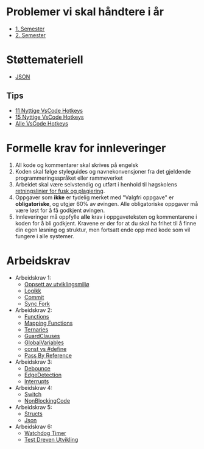# Problemer vi skal håndtere i år

- [1. Semester](software-engineering-problems.md)
- [2. Semester](software-engineering-problems.md)

# Støttemateriell

- [JSON](doc/json/README.md)

## Tips

- [11 Nyttige VsCode Hotkeys](https://www.desuvit.com/11-vscode-keyboard-shortcuts-that-will-boost-your-productivity/)
- [15 Nyttige VsCode Hotkeys](https://betterprogramming.pub/15-Nyttige-vscode-shortcuts-to-boost-your-productivity-415de3cb1910)
- [Alle VsCode Hotkeys](https://quickref.me/vscode.html)

# Formelle krav for innleveringer

1. All kode og kommentarer skal skrives på engelsk
1. Koden skal følge styleguides og navnekonvensjoner fra det gjeldende programmeringsspråket eller rammeverket
1. Arbeidet skal være selvstendig og utført i henhold til høgskolens [retningslinjer for fusk og plagiering](https://i.ntnu.no/oppgaveskriving/plagiering).
1. Oppgaver som **ikke** er tydelig merket med "Valgfri oppgave" er **obligatoriske**, og utgjør 60% av øvingen. Alle obligatoriske oppgaver må være løst for å få godkjent øvingen.
1. Innleveringer må oppfylle **alle** krav i oppgaveteksten og kommentarene i koden for å bli godkjent. Kravene er der for at du skal ha frihet til å finne din egen løsning og struktur, men fortsatt ende opp med kode som vil fungere i alle systemer.

# Arbeidskrav

- Arbeidskrav 1:
  - [Oppsett av utviklingsmiljø](Exercises/setup/README.md)
  - [Logikk](Exercises/Logic/README.md)
  - [Commit](Exercises/commit/README.md)
  - [Sync Fork](Exercises/SyncFork/README.md)
- Arbeidskrav 2:
  - [Functions](Exercises/Functions/README.md)
  - [Mapping Functions](Exercises/MappingFunctions/README.md)
  - [Ternaries](Exercises/Ternaries/README.md)
  - [GuardClauses](Exercises/GuardClauses/README.md)
  - [GlobalVariables](Exercises/GlobalVariables/README.md)
  - [const vs #define](Exercises/ConstVsDefine/README.md)
  - [Pass By Reference](Exercises/PassByReference/README.md)
- Arbeidskrav 3:
  - [Debounce](Exercises/Debounce/README.md)
  - [EdgeDetection](Exercises/EdgeDetection/README.md)
  - [Interrupts](Exercises/Interrupts/README.md)
- Arbeidskrav 4:
  - [Switch](Exercises/Switch/README.md)
  - [NonBlockingCode](Exercises/NonBlockingCode/README.md)
- Arbeidskrav 5:
  - [Structs](Exercises/Structs/README.md)
  - [Json](Exercises/Json/README.md)
- Arbeidskrav 6:
  - [Watchdog Timer](Exercises/WatchdogTimer/README.md)
  - [Test Dreven Utvikling](Exercises/Tests/README.md)
